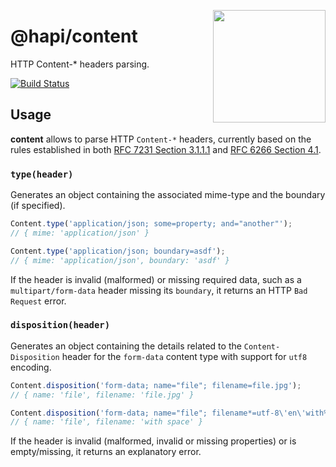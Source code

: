 <a href="http://hapijs.com"><img src="https://raw.githubusercontent.com/hapijs/assets/master/images/family.png" width="180px" align="right" /></a>

# @hapi/content

HTTP Content-* headers parsing.

[![Build Status](https://secure.travis-ci.org/hapijs/content.svg)](http://travis-ci.org/hapijs/content)

## Usage

**content** allows to parse HTTP `Content-*` headers, currently based on the rules established in both [RFC 7231 Section 3.1.1.1](https://tools.ietf.org/html/rfc7231#section-3.1.1.1) and [RFC 6266 Section 4.1](http://tools.ietf.org/html/rfc6266#section-4.1).

### `type(header)`

Generates an object containing the associated mime-type and the boundary (if specified).

```js
Content.type('application/json; some=property; and="another"');
// { mime: 'application/json' }

Content.type('application/json; boundary=asdf');
// { mime: 'application/json', boundary: 'asdf' }
```

If the header is invalid (malformed) or missing required data, such as a `multipart/form-data` header missing its `boundary`, it returns an HTTP `Bad Request` error.

### `disposition(header)`

Generates an object containing the details related to the `Content-Disposition` header for the `form-data` content type with support for `utf8` encoding.

```js
Content.disposition('form-data; name="file"; filename=file.jpg');
// { name: 'file', filename: 'file.jpg' }

Content.disposition('form-data; name="file"; filename*=utf-8\'en\'with%20space');
// { name: 'file', filename: 'with space' }
```

If the header is invalid (malformed, invalid or missing properties) or is empty/missing, it returns an explanatory error.

